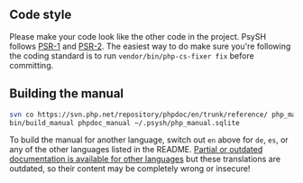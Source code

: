 ## Code style
Please make your code look like the other code in the project. PsySH follows [PSR-1](http://php-fig.org/psr/psr-1/) and [PSR-2](http://php-fig.org/psr/psr-2/). The easiest way to do make sure you're following the coding standard is to run `vendor/bin/php-cs-fixer fix` before committing.
## Building the manual
```sh
svn co https://svn.php.net/repository/phpdoc/en/trunk/reference/ php_manual
bin/build_manual phpdoc_manual ~/.psysh/php_manual.sqlite
```
To build the manual for another language, switch out `en` above for `de`, `es`, or any of the other languages listed in the README.
[Partial or outdated documentation is available for other languages](http://www.php.net/manual/help-translate.php) but these translations are outdated, so their content may be completely wrong or insecure!
